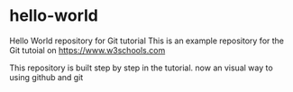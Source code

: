# hello-world
Hello World repository for Git tutorial
This is an example repository for the Git tutoial on https://www.w3schools.com

This repository is built step by step in the tutorial.
now an visual way to using github and git 
